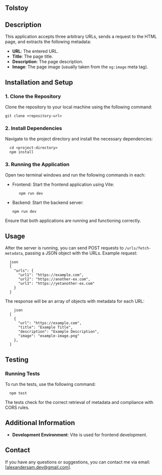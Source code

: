 
## Tolstoy

## Description

This application accepts three arbitrary URLs, sends a request to the HTML page, and extracts the following metadata:

- **URL**: The entered URL.
- **Title**: The page title.
- **Description**: The page description.
- **Image**: The page image (usually taken from the `og:image` meta tag).

## Installation and Setup

### 1. Clone the Repository

Clone the repository to your local machine using the following command:

    git clone <repository-url>


### 2. Install Dependencies

Navigate to the project directory and install the necessary dependencies:

      cd <project-directory>
      npm install

### 3. Running the Application

Open two terminal windows and run the following commands in each:

- Frontend: Start the frontend application using Vite:

         npm run dev
  

- Backend: Start the backend server:

      npm run dev
  

Ensure that both applications are running and functioning correctly.

## Usage

After the server is running, you can send POST requests to `/urls/fetch-metadata`, passing a JSON object with the URLs. Example request:

      json
      {
        "urls": {
          "url1": "https://example.com",
          "url2": "https://another-ex.com",
          "url3": "https://yetanother-ex.com"
        }
      }

The response will be an array of objects with metadata for each URL:

        json
      [
        {
          "url": "https://example.com",
          "title": "Example Title",
          "description": "Example Description",
          "image": "example-image.png"
        },
      ]
  

## Testing

### Running Tests

To run the tests, use the following command:

      npm test


The tests check for the correct retrieval of metadata and compliance with CORS rules.

## Additional Information

- **Development Environment**: Vite is used for frontend development.

## Contact

If you have any questions or suggestions, you can contact me via email: [alexandersam.dev@gmail.com].




